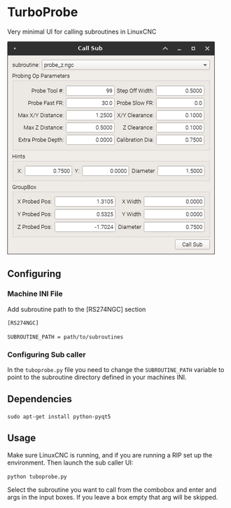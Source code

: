# TurboProbe

Very minimal UI for calling subroutines in LinuxCNC

![Sub Caller UI](tuboprobe.png)

## Configuring

### Machine INI File

Add subroutine path to the [RS274NGC] section  

```
[RS274NGC]

SUBROUTINE_PATH = path/to/subroutines
```

### Configuring Sub caller

In the `tuboprobe.py` file you need to change the `SUBROUTINE_PATH` variable
to point to the subroutine directory defined in your machines INI.


## Dependencies

`sudo apt-get install python-pyqt5`  


## Usage

Make sure LinuxCNC is running, and if you are running a RIP set up the environment.
Then launch the sub caller UI:

`python tuboprobe.py`  


Select the subroutine you want to call from the combobox and enter and args
in the input boxes. If you leave a box empty that arg will be skipped.
